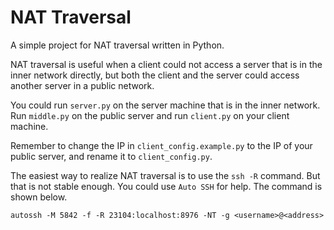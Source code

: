 # NAT Traversal

A simple project for NAT traversal written in Python.

NAT traversal is useful when a client could not access a server that is in the inner network directly, but both the client and the server could access another server in a public network.

You could run `server.py` on the server machine that is in the inner network. Run `middle.py` on the public server and run `client.py` on your client machine. 

Remember to change the IP in `client_config.example.py` to the IP of your public server, and rename it to `client_config.py`.

The easiest way to realize NAT traversal is to use the `ssh -R` command. But that is not stable enough. You could use `Auto SSH` for help. The command is shown below.

```shell
autossh -M 5842 -f -R 23104:localhost:8976 -NT -g <username>@<address>
```